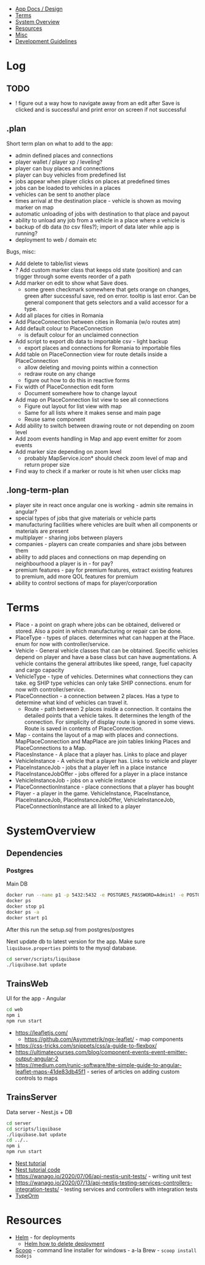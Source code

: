 - [App Docs / Design](App.md)
- [Terms](#Terms)
- [System Overview](#SystemOverview)
- [Resources](#Resources)
- [Misc](Misc.md)
- [Development Guidelines](Development.md)

# Log

## TODO

- ! figure out a way how to navigate away from an edit after Save is clicked and is successful and print error on screen if not successful

## .plan

Short term plan on what to add to the app:

- admin defined places and connections
- player wallet / player xp / leveling?
- player can buy places and connections
- player can buy vehicles from predefined list
- jobs appear when player clicks on places at predefined times
- jobs can be loaded to vehicles in a places
- vehicles can be sent to another place
- times arrival at the destination place - vehicle is shown as moving marker on map
- automatic unloading of jobs with destination to that place and payout
- ability to unload any job from a vehicle in a place where a vehicle is
- backup of db data (to csv files?); import of data later while app is running?
- deployment to web / domain etc

Bugs, misc:

- Add delete to table/list views
- ? Add custom marker class that keeps old state (position) and can trigger through some events reorder of a path
- Add marker on edit to show what Save does.
  - some green checkmark somewhere that gets orange on changes, green after successful save, red on error. tooltip is last error. Can be general component that gets selectors and a valid accessor for a type.
- Add all places for cities in Romania
- Add PlaceConnection between cities in Romania (w/o routes atm)
- Add default colour to PlaceConnection 
  - is default colour for an unclaimed connection
- Add script to export db data to importable csv - light backup
  - export places and connections for Romania to importable files
- Add table on PlaceConnection view for route details inside a PlaceConnection
  - allow deleting and moving points within a connection
  - redraw route on any change
  - figure out how to do this in reactive forms
- Fix width of PlaceConnection edit form
  - Document somewhere how to change layout
- Add map on PlaceConnection list view to see all connections
  - Figure out layout for list view with map
  - Same for all lists where it makes sense and main page
  - Reuse same component
- Add ability to switch between drawing route or not depending on zoom level
- Add zoom events handling in Map and app event emitter for zoom events
- Add marker size depending on zoom level
  - probably MapService.icon* should check zoom level of map and return proper size
- Find way to check if a marker or route is hit when user clicks map

## .long-term-plan

- player site in react once angular one is working - admin site remains in angular?
- special types of jobs that give materials or vehicle parts
- manufacturing facilities where vehicles are built when all components or materials are present
- multiplayer - sharing jobs between players
- companies - players can create companies and share jobs between them
- ability to add places and connections on map depending on neighbourhood a player is in - for pay?
- premium features - pay for premium features, extract existing features to premium, add more QOL features for premium
- ability to control sections of maps for player/corporation

# Terms

- Place - a point on graph where jobs can be obtained, delivered or stored. Also a point in which manufacturing or repair can be done.
- PlaceType - types of places. determines what can happen at the Place. enum for now with controller/service.
- Vehicle - General vehicle classes that can be obtained. Specific vehicles depend on player and have a base class but can have augmentations. A vehicle contains the general attributes like speed, range, fuel capacity and cargo capacity
- VehicleType - type of vehicles. Determines what connections they can take. eg SHIP type vehicles can only take SHIP connections. enum for now with controller/service.
- PlaceConnection - a connection between 2 places. Has a type to determine what kind of vehicles can travel it.
  - Route - path between 2 places inside a connection. It contains the detailed points that a vehicle takes. It determines the length of the connection. For simplicity of display route is ignored in some views. Route is saved in contents of PlaceConnection.
- Map - contains the layout of a map with places and connections. MapPlaceConnection and MapPlace are join tables linking Places and PlaceConnections to a Map.
- PlacesInstance - A place that a player has. Links to place and player
- VehicleInstance - A vehicle that a player has. Links to vehicle and player
- PlaceInstanceJob - jobs that a player left in a place instance
- PlaceInstanceJobOffer - jobs offered for a player in a place instance
- VehicleInstanceJob - jobs on a vehicle instance
- PlaceConnectionInstance - place connections that a player has bought
- Player - a player in the game. VehicleInstance, PlaceInstance, PlaceInstanceJob, PlaceInstanceJobOffer, VehicleInstanceJob, PlaceConnectionInstance are all linked to a player

# SystemOverview

## Dependencies

### Postgres

Main DB

```bash
docker run --name p1 -p 5432:5432 -e POSTGRES_PASSWORD=Admin1! -e POSTGRES_HOST_AUTH_METHOD=password -d postgres
docker ps
docker stop p1
docker ps -a
docker start p1
```

After this run the setup.sql from postgres/postgres

Next update db to latest version for the app. Make sure `liquibase.properties` points to the mysql database.

```bash
cd server/scripts/liquibase
./liquibase.bat update
```

## TrainsWeb

UI for the app - Angular

```bash
cd web
npm i
npm run start
```

- https://leafletjs.com/
    - https://github.com/Asymmetrik/ngx-leaflet/ - map components
- https://css-tricks.com/snippets/css/a-guide-to-flexbox/
- https://ultimatecourses.com/blog/component-events-event-emitter-output-angular-2
- https://medium.com/runic-software/the-simple-guide-to-angular-leaflet-maps-41de83db45f1 - series of articles on adding
  custom controls to maps

## TrainsServer

Data server - Nest.js + DB

```bash
cd server
cd scripts/liquibase
./liquibase.bat update
cd ../..
npm i
npm run start
```
- [Nest tutorial](https://wanago.io/courses/api-with-nestjs/)
- [Nest tutorial code](https://github.com/mwanago/nestjs-typescript)
- https://wanago.io/2020/07/06/api-nestjs-unit-tests/ - writing unit test
- https://wanago.io/2020/07/13/api-nestjs-testing-services-controllers-integration-tests/ - testing services and
  controllers with integration tests
- [TypeOrm](https://github.com/typeorm/typeorm)

# Resources

- [Helm](https://helm.sh/docs/) - for deployments
    - [Helm how to delete deployment](https://phoenixnap.com/kb/helm-delete-deployment-namespace)
- [Scoop](https://scoop.sh/#/) - command line installer for windows - a-la Brew - `scoop install nodejs`


